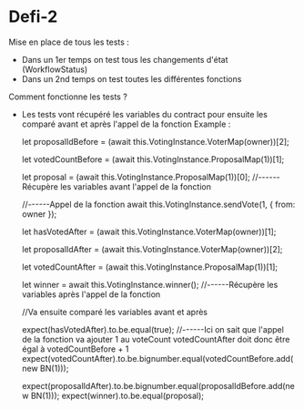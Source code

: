 # Defi-2

Mise en place de tous les tests :

- Dans un 1er temps on test tous les changements d'état (WorkflowStatus)
- Dans un 2nd temps on test toutes les différentes fonctions

Comment fonctionne les tests ?

- Les tests vont récupéré les variables du contract pour ensuite les comparé avant et après l'appel de la fonction
  Example :

  let proposalIdBefore = (await this.VotingInstance.VoterMap(owner))[2];

  let votedCountBefore = (await this.VotingInstance.ProposalMap(1))[1];

  let proposal = (await this.VotingInstance.ProposalMap(1))[0];
  //------Récupère les variables avant l'appel de la fonction

  //------Appel de la fonction
  await this.VotingInstance.sendVote(1, { from: owner });

  let hasVotedAfter = (await this.VotingInstance.VoterMap(owner))[1];

  let proposalIdAfter = (await this.VotingInstance.VoterMap(owner))[2];

  let votedCountAfter = (await this.VotingInstance.ProposalMap(1))[1];

  let winner = await this.VotingInstance.winner();
  //------Récupère les variables après l'appel de la fonction

  //Va ensuite comparé les variables avant et après

  expect(hasVotedAfter).to.be.equal(true);
  //------Ici on sait que l'appel de la fonction va ajouter 1 au voteCount votedCountAfter doit donc être égal à votedCountBefore + 1
  expect(votedCountAfter).to.be.bignumber.equal(votedCountBefore.add(new BN(1)));

  expect(proposalIdAfter).to.be.bignumber.equal(proposalIdBefore.add(new BN(1)));
  expect(winner).to.be.equal(proposal);
